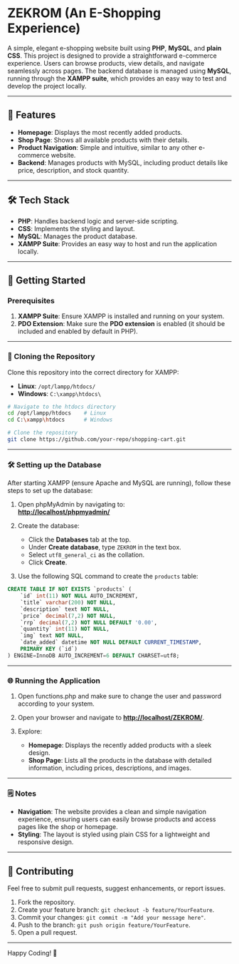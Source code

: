 # ZEKROM (An E-Shopping Experience)

A simple, elegant e-shopping website built using **PHP**, **MySQL**, and **plain CSS**. This project is designed to provide a straightforward e-commerce experience. Users can browse products, view details, and navigate seamlessly across pages. The backend database is managed using **MySQL**, running through the **XAMPP suite**, which provides an easy way to test and develop the project locally.

---

## 📖 Features
- **Homepage**: Displays the most recently added products.
- **Shop Page**: Shows all available products with their details.
- **Product Navigation**: Simple and intuitive, similar to any other e-commerce website.
- **Backend**: Manages products with MySQL, including product details like price, description, and stock quantity.

---

## 🛠️ Tech Stack
- **PHP**: Handles backend logic and server-side scripting.
- **CSS**: Implements the styling and layout.
- **MySQL**: Manages the product database.
- **XAMPP Suite**: Provides an easy way to host and run the application locally.

---

## 🚀 Getting Started

### Prerequisites
1. **XAMPP Suite**: Ensure XAMPP is installed and running on your system.
2. **PDO Extension**: Make sure the **PDO extension** is enabled (it should be included and enabled by default in PHP).

---

### 📂 Cloning the Repository
Clone this repository into the correct directory for XAMPP:
- **Linux**: `/opt/lampp/htdocs/`
- **Windows**: `C:\xampp\htdocs\`

```bash
# Navigate to the htdocs directory
cd /opt/lampp/htdocs    # Linux
cd C:\xampp\htdocs      # Windows

# Clone the repository
git clone https://github.com/your-repo/shopping-cart.git
```

---

### 🛠️ Setting up the Database
After starting XAMPP (ensure Apache and MySQL are running), follow these steps to set up the database:

1. Open phpMyAdmin by navigating to:  
   **[http://localhost/phpmyadmin/](http://localhost/phpmyadmin/)**

2. Create the database:
   - Click the **Databases** tab at the top.
   - Under **Create database**, type `ZEKROM` in the text box.
   - Select `utf8_general_ci` as the collation.
   - Click **Create**.

3. Use the following SQL command to create the `products` table:

```sql
CREATE TABLE IF NOT EXISTS `products` (
    `id` int(11) NOT NULL AUTO_INCREMENT,
    `title` varchar(200) NOT NULL,
    `description` text NOT NULL,
    `price` decimal(7,2) NOT NULL,
    `rrp` decimal(7,2) NOT NULL DEFAULT '0.00',
    `quantity` int(11) NOT NULL,
    `img` text NOT NULL,
    `date_added` datetime NOT NULL DEFAULT CURRENT_TIMESTAMP,
    PRIMARY KEY (`id`)
) ENGINE=InnoDB AUTO_INCREMENT=6 DEFAULT CHARSET=utf8;
```

---

### 🌐 Running the Application
1. Open functions.php and make sure to change the user and password according to your system.
2. Open your browser and navigate to **[http://localhost/ZEKROM/](http://localhost/ZEKROM/)**.

2. Explore:
   - **Homepage**: Displays the recently added products with a sleek design.
   - **Shop Page**: Lists all the products in the database with detailed information, including prices, descriptions, and images.

---

### 🗒️ Notes
- **Navigation**: The website provides a clean and simple navigation experience, ensuring users can easily browse products and access pages like the shop or homepage.
- **Styling**: The layout is styled using plain CSS for a lightweight and responsive design.

---

## 🤝 Contributing
Feel free to submit pull requests, suggest enhancements, or report issues.

1. Fork the repository.
2. Create your feature branch: `git checkout -b feature/YourFeature`.
3. Commit your changes: `git commit -m "Add your message here"`.
4. Push to the branch: `git push origin feature/YourFeature`.
5. Open a pull request.

---

Happy Coding! 🚀
